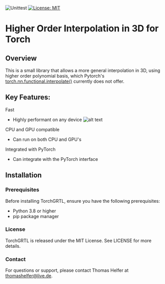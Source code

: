 ![Unittest](https://github.com/ThomasHelfer/HigherOrderInterpolation3DTorch/actions/workflows/actions.yml/badge.svg)
[![License: MIT](https://img.shields.io/badge/License-MIT-red.svg)](https://opensource.org/licenses/MIT)


# Higher Order Interpolation in 3D for Torch

## Overview
This is a small library that allows a more general interpolation in 3D, using higher order polynomial basis, which Pytorch's [torch.nn.functional.interpolate()](https://pytorch.org/docs/stable/generated/torch.ao.nn.quantized.functional.interpolate.html) currently does not offer. 

## Key Features:

Fast
- Highly performant on any device 
![alt text](./img/Comparison.png)

CPU and GPU compatible 
- Can run on both CPU and GPU's 

Integrated with PyTorch
- Can integrate with the PyTorch interface

## Installation

### Prerequisites
Before installing TorchGRTL, ensure you have the following prerequisites:
- Python 3.8 or higher
- pip package manager


### License

TorchGRTL is released under the MIT License. See LICENSE for more details.

### Contact

For questions or support, please contact Thomas Helfer at thomashelfer@live.de.
